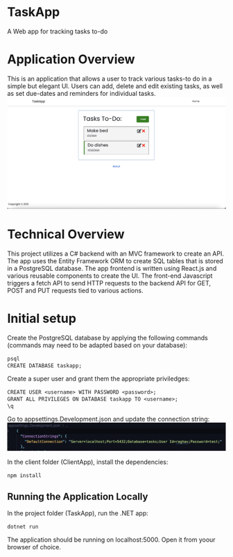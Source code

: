 # TaskApp
A Web app for tracking tasks to-do

# Application Overview
This is an application that allows a user to track various tasks-to do in a simple but elegant UI. Users can add, delete and edit existing tasks, as well as set 
due-dates and reminders for individual tasks. 
![Alt text](/readme-screenshots/homepage.png?raw=true "Application homepage")

# Technical Overview
This project utilizes a C# backend with an MVC framework to create an API. The app uses the Entity Framework ORM to create SQL tables that is stored in a PostgreSQL 
database. The app frontend is written using React.js and various reusable components to create the UI. The front-end Javascript triggers a fetch API to send HTTP 
requests to the backend API for GET, POST and PUT requests tied to various actions.

# Initial setup
Create the PostgreSQL database by applying the following commands (commands may need to be adapted based on your database):

```
psql
CREATE DATABASE taskapp;
```

Create a super user and grant them the appropriate priviledges:

```
CREATE USER <username> WITH PASSWORD <password>;
GRANT ALL PRIVILEGES ON DATABASE taskapp TO <username>;
\q
```

Go to appsettings.Development.json and update the connection string: 
![Alt text](/readme-screenshots/connection_settings.png?raw=true "Connection string")

In the client folder (ClientApp), install the dependencies:

```
npm install
```

## Running the Application Locally
In the project folder (TaskApp), run the .NET app:

```
dotnet run
```
The application should be running on localhost:5000. Open it from yoour browser of choice.
